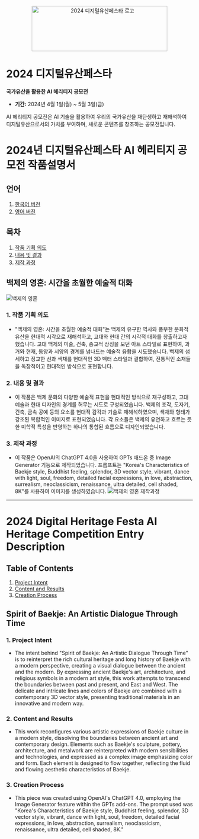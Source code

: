 <p align="center">
  <img src="https://static.wixstatic.com/media/a6cb4e_f4bcb0b5fa34405e9c249759c080980c~mv2.png/v1/fill/w_366,h_122,al_c,q_85,usm_0.66_1.00_0.01,enc_auto/%EB%94%94%EC%A7%80%ED%84%B8%EC%9C%A0%EC%82%B0%ED%8E%98%EC%8A%A4%ED%83%80_%EB%A1%9C%EA%B3%A0%EB%A7%88%ED%81%AC3.png" alt="2024 디지털유산페스타 로고" width="366" height="122">
</p>

# 2024 디지털유산페스타

**국가유산을 활용한 AI 헤리티지 공모전**

- **기간:** 2024년 4월 1일(월) ~ 5월 3일(금)

AI 헤리티지 공모전은 AI 기술을 활용하여 우리의 국가유산을 재탄생하고 재해석하여 디지털유산으로서의 가치를 부여하며, 새로운 콘텐츠를 창조하는 공모전입니다.


# 2024년 디지털유산페스타 AI 헤리티지 공모전 작품설명서
## 언어
1. [한국어 버전](#2024년-디지털유산페스타-ai-헤리티지-공모전-작품설명서)
2. [영어 버전](#2024-digital-heritage-festa-ai-heritage-competition-entry-description)

## 목차
1. [작품 기획 의도](#1-작품-기획-의도)
2. [내용 및 결과](#2-내용-및-결과)
3. [제작 과정](#3-제작-과정)

## 백제의 영혼: 시간을 초월한 예술적 대화
![백제의 영혼](https://raw.githubusercontent.com/KeonhoChu/National-Heritage-AI-Contest/main/%E1%84%87%E1%85%A2%E1%86%A8%E1%84%8C%E1%85%A6%E1%84%8B%E1%85%B4%E1%84%8B%E1%85%A7%E1%86%BC%E1%84%92%E1%85%A9%E1%86%AB.webp)

### 1. 작품 기획 의도
- "백제의 영혼: 시간을 초월한 예술적 대화"는 백제의 유구한 역사와 풍부한 문화적 유산을 현대적 시각으로 재해석하고, 고대와 현대 간의 시각적 대화를 창출하고자 했습니다. 고대 백제의 미술, 건축, 종교적 상징을 모던 아트 스타일로 표현하여, 과거와 현재, 동양과 서양의 경계를 넘나드는 예술적 융합을 시도했습니다. 백제의 섬세하고 정교한 선과 색채를 현대적인 3D 벡터 스타일과 결합하여, 전통적인 소재들을 독창적이고 현대적인 방식으로 표현합니다.

### 2. 내용 및 결과
- 이 작품은 백제 문화의 다양한 예술적 표현을 현대적인 방식으로 재구성하고, 고대 예술과 현대 디자인의 경계를 허무는 시도로 구성되었습니다. 백제의 조각, 도자기, 건축, 금속 공예 등의 요소를 현대적 감각과 기술로 재해석하였으며, 색채와 형태가 강조된 복합적인 이미지로 표현되었습니다. 각 요소들은 백제의 유연하고 흐르는 듯한 미학적 특성을 반영하는 하나의 통합된 흐름으로 디자인되었습니다.

### 3. 제작 과정
- 이 작품은 OpenAI의 ChatGPT 4.0을 사용하여 GPTs 애드온 중 Image Generator 기능으로 제작되었습니다. 프롬프트는 "Korea's Characteristics of Baekje style, Buddhist feeling, splendor, 3D vector style, vibrant, dance with light, soul, freedom, detailed facial expressions, in love, abstraction, surrealism, neoclassicism, renaissance, ultra detailed, cell shaded, 8K"를 사용하여 이미지를 생성하였습니다.
![백제의 영혼 제작과정](https://github.com/KeonhoChu/National-Heritage-AI-Contest/blob/main/proc.png?raw=true)

---

# 2024 Digital Heritage Festa AI Heritage Competition Entry Description


## Table of Contents
1. [Project Intent](#1-project-intent)
2. [Content and Results](#2-content-and-results)
3. [Creation Process](#3-creation-process)

## Spirit of Baekje: An Artistic Dialogue Through Time

### 1. Project Intent
- The intent behind "Spirit of Baekje: An Artistic Dialogue Through Time" is to reinterpret the rich cultural heritage and long history of Baekje with a modern perspective, creating a visual dialogue between the ancient and the modern. By expressing ancient Baekje's art, architecture, and religious symbols in a modern art style, this work attempts to transcend the boundaries between past and present, and East and West. The delicate and intricate lines and colors of Baekje are combined with a contemporary 3D vector style, presenting traditional materials in an innovative and modern way.

### 2. Content and Results
- This work reconfigures various artistic expressions of Baekje culture in a modern style, dissolving the boundaries between ancient art and contemporary design. Elements such as Baekje's sculpture, pottery, architecture, and metalwork are reinterpreted with modern sensibilities and technologies, and expressed as a complex image emphasizing color and form. Each element is designed to flow together, reflecting the fluid and flowing aesthetic characteristics of Baekje.

### 3. Creation Process
- This piece was created using OpenAI's ChatGPT 4.0, employing the Image Generator feature within the GPTs add-ons. The prompt used was "Korea's Characteristics of Baekje style, Buddhist feeling, splendor, 3D vector style, vibrant, dance with light, soul, freedom, detailed facial expressions, in love, abstraction, surrealism, neoclassicism, renaissance, ultra detailed, cell shaded, 8K."
